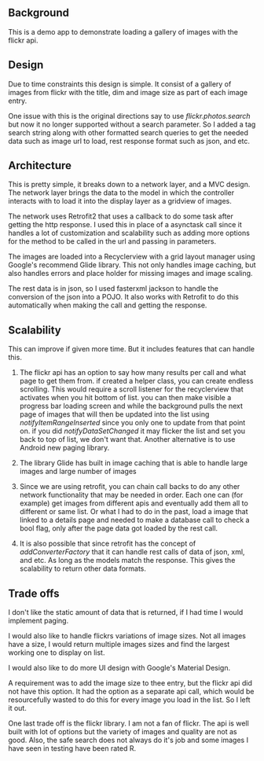 ## Background

This is a demo app to demonstrate loading a gallery of images with the flickr api.

## Design

Due to time constraints this design is simple. It consist of a gallery of images from flickr with the title, dim and image size as part of each image entry.

One issue with this is the original directions say to use *flickr.photos.search* but now it no longer supported without a search parameter. So I added a tag search string along with other formatted search queries to get the needed data such as image url to load, rest response format such as json, and etc.

## Architecture

This is pretty simple, it breaks down to a network layer, and a MVC design. The network layer brings the data to the model in which the controller interacts with to load it into the display layer as a gridview of images.

The network uses Retrofit2 that uses a callback to do some task after getting the http response. I used this in place of a asynctask call since it handles a lot of customization and scalability such as adding more options for the method to be called in the url and passing in parameters.  

The images are loaded into a Recyclerview with a grid layout manager using Google's recommend Glide library. This not only handles image caching, but also handles errors and place holder for missing images and image scaling.

The rest data is in json, so I used fasterxml jackson to handle the conversion of the json into a POJO. It also works with Retrofit to do this automatically when making the call and getting the response. 

## Scalability 

This can improve if given more time. But it includes features that can handle this. 

1) The flickr api has an option to say how many results per call and what page to get them from. if created a helper class, you can create endless scrolling. This would require a scroll listener for the recyclerview that activates when you hit bottom of list. you can then make visible a progress bar loading screen and while the background pulls the next page of images that will then be updated into the list using *notifyItemRangeInserted* since you only one to update from that point on. if you did *notifyDataSetChanged* it may flicker the list and set you back to top of list, we don't want that. Another alternative is to use Android new paging library.

2) The library Glide has built in image caching that is able to handle large images and large number of images

3) Since we are using retrofit, you can chain call backs to do any other network functionality that may be needed in order. Each one can (for example) get images from different apis and eventually add them all to different or same list. Or what I had to do in the past, load a image that linked to a details page and needed to make a database call to check a bool flag, only after the page data got loaded by the rest call. 

4) It is also possible that since retrofit has the concept of *addConverterFactory* that it can handle rest calls of data of json, xml, and etc. As long as the models match the response. This gives the scalability to return other data formats.

## Trade offs

I don't like the static amount of data that is returned, if I had time I would implement paging.

I would also like to handle flickrs variations of image sizes. Not all images have a size, I would return multiple images sizes and find the largest working one to display on list.

I would also like to do more UI design with Google's Material Design. 

A requirement was to add the image size to thee entry, but the flickr api did not have this option. It had the option as a separate api call, which would be resourcefully wasted to do this for every image you load in the list. So I left it out.

One last trade off is the flickr library. I am not a fan of flickr. The api is well built with lot of options but the variety of images and quality are not as good. Also, the safe search does not always do it's job and some images I have seen in testing have been rated R.

